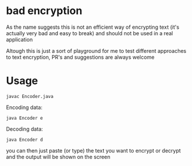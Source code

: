 # bad encryption

As the name suggests this is not an efficient way of encrypting text (it's actually very bad and easy to break) and should not be used in a real application

Altough this is just a sort of playground for me to test different approaches to text encryption, PR's and suggestions are always welcome

# Usage

	javac Encoder.java

Encoding data:

	java Encoder e

Decoding data:

	java Encoder d

you can then just paste (or type) the text you want to encrypt or decrypt and the output will be shown on the screen
